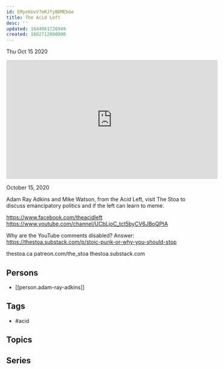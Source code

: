 ```yaml
---
id: EMyekbvV7mRJfyBDMEbGe
title: The Acid Left
desc: ''
updated: 1644961726949
created: 1602712800000
---
```





Thu Oct 15 2020

<iframe width="560" height="315" src="https://www.youtube.com/embed/b7qcfQaMl5E" title="The Acid Left w/ Adam Ray Adkins" frameborder="0" allow="accelerometer; autoplay; clipboard-write; encrypted-media; gyroscope; picture-in-picture" allowfullscreen ></iframe>

October 15, 2020

Adam Ray Adkins and Mike Watson, from the Acid Left, visit The Stoa to discuss emancipatory politics and if the left can learn to meme.

https://www.facebook.com/theacidleft
https://www.youtube.com/channel/UCbLjoC_tct5byCV6JBoQPtA

Why are the YouTube comments disabled? Answer: https://thestoa.substack.com/p/stoic-punk-or-why-you-should-stop

thestoa.ca
patreon.com/the_stoa
thestoa.substack.com

## Persons

- [[person.adam-ray-adkins]]

## Tags

- #acid

## Topics



## Series



